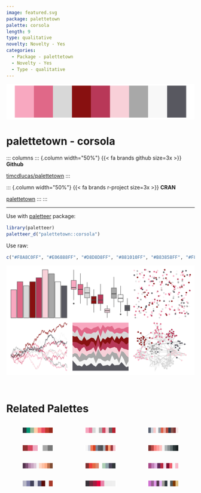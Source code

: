 ```yaml
---
image: featured.svg
package: palettetown
palette: corsola
length: 9
type: qualitative
novelty: Novelty - Yes
categories:
  - Package - palettetown
  - Novelty - Yes
  - Type - qualitative
---
```


![](featured.svg)

# palettetown - corsola 

::: columns
::: {.column width="50%"}
{{< fa brands github size=3x >}}
**Github**

[timcdlucas/palettetown](https://github.com/timcdlucas/palettetown)
:::

::: {.column width="50%"}
{{< fa brands r-project size=3x >}}
**CRAN**

[palettetown](https://CRAN.R-project.org/package=palettetown)
:::
:::

<hr> 

Use with [paletteer](https://emilhvitfeldt.github.io/paletteer/) package:

```r
library(paletteer)
paletteer_d("palettetown::corsola")
```

Use raw:

```r
c("#F8A8C0FF", "#E06888FF", "#D8D8D8FF", "#881010FF", "#B83858FF", "#F8D0D8FF", "#A8A8A8FF", "#F8F8F8FF", "#585860FF")
``` 

![](examples.svg) 

<br>

# Related Palettes

<div class="list" style="display: grid; grid-template-columns: auto auto auto;"> <figure class="figure">
<a href="../../awtools/a_palette/"> <img src="../../awtools/a_palette/featured.svg" style="width: 100%;" class="figure-img"></a>
</figure> <figure class="figure">
<a href="../../palettetown/blissey/"> <img src="../../palettetown/blissey/featured.svg" style="width: 100%;" class="figure-img"></a>
</figure> <figure class="figure">
<a href="../../palettetown/mr_mime/"> <img src="../../palettetown/mr_mime/featured.svg" style="width: 100%;" class="figure-img"></a>
</figure> <figure class="figure">
<a href="../../ochRe/galah/"> <img src="../../ochRe/galah/featured.svg" style="width: 100%;" class="figure-img"></a>
</figure> <figure class="figure">
<a href="../../palettetown/seaking/"> <img src="../../palettetown/seaking/featured.svg" style="width: 100%;" class="figure-img"></a>
</figure> <figure class="figure">
<a href="../../Redmonder/dPBIRdGy/"> <img src="../../Redmonder/dPBIRdGy/featured.svg" style="width: 100%;" class="figure-img"></a>
</figure> <figure class="figure">
<a href="../../Redmonder/dPBIPuOr/"> <img src="../../Redmonder/dPBIPuOr/featured.svg" style="width: 100%;" class="figure-img"></a>
</figure> <figure class="figure">
<a href="../../futurevisions/kepler186/"> <img src="../../futurevisions/kepler186/featured.svg" style="width: 100%;" class="figure-img"></a>
</figure> <figure class="figure">
<a href="../../palettetown/forretress/"> <img src="../../palettetown/forretress/featured.svg" style="width: 100%;" class="figure-img"></a>
</figure> <figure class="figure">
<a href="../../palettetown/rhyhorn/"> <img src="../../palettetown/rhyhorn/featured.svg" style="width: 100%;" class="figure-img"></a>
</figure> <figure class="figure">
<a href="../../beyonce/X92/"> <img src="../../beyonce/X92/featured.svg" style="width: 100%;" class="figure-img"></a>
</figure> <figure class="figure">
<a href="../../palettetown/granbull/"> <img src="../../palettetown/granbull/featured.svg" style="width: 100%;" class="figure-img"></a>
</figure> 
</div>
